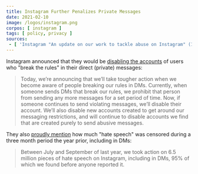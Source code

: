 ```yaml
---
title: Instagram Further Penalizes Private Messages
date: 2021-02-10
image: /logos/instagram.png
corpos: [ instagram ]
tags: [ policy, privacy ]
sources:
 - [ 'Instagram "An update on our work to tackle abuse on Instagram" (10 Feb 2021)', 'archive.is/l7jJ6' ]
---
```


Instagram announced that they would be [disabling the
accounts](https://archive.is/l7jJ6#selection-421.0-421.510) of users who "break
the rules" in their direct (private) messages:

> Today, we’re announcing that we’ll take tougher action when we become aware
> of people breaking our rules in DMs. Currently, when someone sends DMs that
> break our rules, we prohibit that person from sending any more messages for a
> set period of time. Now, if someone continues to send violating messages,
> we’ll disable their account. We’ll also disable new accounts created to get
> around our messaging restrictions, and will continue to disable accounts we
> find that are created purely to send abusive messages.

They also [proudly mention](https://archive.is/l7jJ6#selection-405.386-411.147)
how much "hate speech" was censored during a three month period the year prior,
including in DMs:

> Between July and September of last year, we took action on 6.5 million pieces
> of hate speech on Instagram, including in DMs, 95% of which we found before
> anyone reported it.
